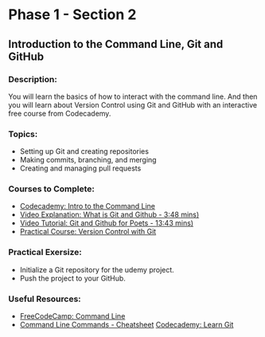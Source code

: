 # Phase 1 - Section 2 
## Introduction to the Command Line, Git and GitHub

### Description:
You will learn the basics of how to interact with the command line. And then you will learn about Version Control using Git and GitHub with an interactive free course from Codecademy.

### Topics:
- Setting up Git and creating repositories
- Making commits, branching, and merging
- Creating and managing pull requests

### Courses to Complete:
- [Codecademy: Intro to the Command Line](https://www.codecademy.com/learn/intro-to-the-command-line)
- [Video Explanation: What is Git and Github - 3:48 mins)](https://www.youtube.com/watch?v=uUuTYDg9XoI)
- [Video Tutorial: Git and Github for Poets - 13:43 mins)](https://www.youtube.com/watch?v=BCQHnlnPusY)
- [Practical Course: Version Control with Git](https://www.udacity.com/course/version-control-with-git--ud123)

### Practical Exersize:
- Initialize a Git repository for the udemy project.
- Push the project to your GitHub.

### Useful Resources:
- [FreeCodeCamp: Command Line](https://www.freecodecamp.org/news/command-line-for-beginners/)
- [Command Line Commands - Cheatsheet](https://www.git-tower.com/blog/command-line-cheat-sheet/)
[Codecademy: Learn Git](https://www.codecademy.com/learn/learn-git)

